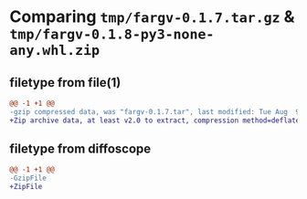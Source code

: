 # Comparing `tmp/fargv-0.1.7.tar.gz` & `tmp/fargv-0.1.8-py3-none-any.whl.zip`

## filetype from file(1)

```diff
@@ -1 +1 @@
-gzip compressed data, was "fargv-0.1.7.tar", last modified: Tue Aug  9 11:31:22 2022, max compression
+Zip archive data, at least v2.0 to extract, compression method=deflate
```

## filetype from diffoscope

```diff
@@ -1 +1 @@
-GzipFile
+ZipFile
```

